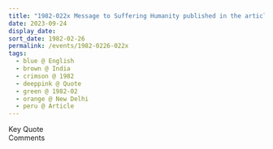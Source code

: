 ```yaml
---
title: "1982-022x Message to Suffering Humanity published in the article STIRRING MESSAGE OF MATA JI TO SUFFERING HUMANITY, International Business Commentary, Volume III, No. 8 (or 2) (April-May 1982), Page 19, New Delhi, India"
date: 2023-09-24
display_date: 
sort_date: 1982-02-26
permalink: /events/1982-0226-022x
tags:
  - blue @ English
  - brown @ India
  - crimson @ 1982
  - deeppink @ Quote
  - green @ 1982-02
  - orange @ New Delhi
  - peru @ Article
---
```


<wave-list>
  <list-title color="green" width="75">Key Quote</list-title>
  <list-item color="BlanchedAlmond"  width="200"></list-item>
  <list-item color="Lavender"></list-item>
  <list-item color="BlanchedAlmond"></list-item>
</wave-list>

<br>

<wave-list>
  <list-title color="green" width="75">Comments</list-title>
  <list-item color="BlanchedAlmond"  width="200"></list-item>
  <list-item color="Lavender"></list-item>
  <list-item color="BlanchedAlmond"></list-item>
</wave-list>